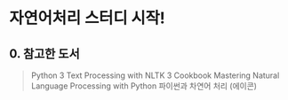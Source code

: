 # 자연어처리 스터디 시작!

## 0. 참고한 도서

> Python 3 Text Processing with NLTK 3 Cookbook  Mastering Natural Language Processing with Python  파이썬과 차연어 처리 (에이콘)

